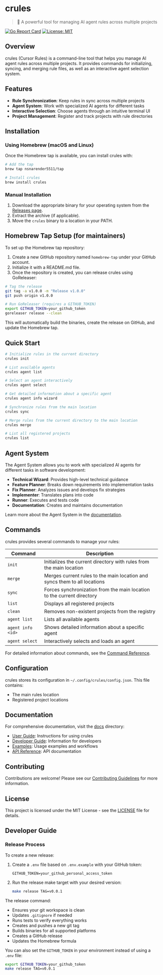 # crules

> 🧩 A powerful tool for managing AI agent rules across multiple projects

[![Go Report Card](https://goreportcard.com/badge/github.com/yourusername/crules)](https://goreportcard.com/report/github.com/yourusername/crules)
[![License: MIT](https://img.shields.io/badge/License-MIT-blue.svg)](https://opensource.org/licenses/MIT)

## Overview

crules (Cursor Rules) is a command-line tool that helps you manage AI agent rules across multiple projects. It provides commands for initializing, syncing, and merging rule files, as well as an interactive agent selection system.

## Features

- **Rule Synchronization**: Keep rules in sync across multiple projects
- **Agent System**: Work with specialized AI agents for different tasks
- **Interactive Selection**: Choose agents through an intuitive terminal UI
- **Project Management**: Register and track projects with rule directories

## Installation

### Using Homebrew (macOS and Linux)

Once the Homebrew tap is available, you can install crules with:

```bash
# Add the tap
brew tap nsnarender5511/tap

# Install crules
brew install crules
```

### Manual Installation

1. Download the appropriate binary for your operating system from the [Releases page](https://github.com/nsnarender5511/crules/releases).
2. Extract the archive (if applicable).
3. Move the `crules` binary to a location in your PATH.

## Homebrew Tap Setup (for maintainers)

To set up the Homebrew tap repository:

1. Create a new GitHub repository named `homebrew-tap` under your GitHub account.
2. Initialize it with a README.md file.
3. Once the repository is created, you can release crules using GoReleaser:

```bash
# Tag the release
git tag -a v1.0.0 -m "Release v1.0.0"
git push origin v1.0.0

# Run GoReleaser (requires a GITHUB_TOKEN)
export GITHUB_TOKEN=your_github_token
goreleaser release --clean
```

This will automatically build the binaries, create the release on GitHub, and update the Homebrew tap.

## Quick Start

```bash
# Initialize rules in the current directory
crules init

# List available agents
crules agent list

# Select an agent interactively
crules agent select

# Get detailed information about a specific agent
crules agent info wizard

# Synchronize rules from the main location
crules sync

# Merge rules from the current directory to the main location
crules merge

# List all registered projects
crules list
```

## Agent System

The Agent System allows you to work with specialized AI agents for different tasks in software development:

- **Technical Wizard**: Provides high-level technical guidance
- **Feature Planner**: Breaks down requirements into implementation tasks
- **Fix Planner**: Analyzes issues and develops fix strategies
- **Implementer**: Translates plans into code
- **Runner**: Executes and tests code
- **Documentation**: Creates and maintains documentation

Learn more about the Agent System in the [documentation](./docs/user-guide/agents.md).

## Commands

crules provides several commands to manage your rules:

| Command | Description |
|---------|-------------|
| `init` | Initializes the current directory with rules from the main location |
| `merge` | Merges current rules to the main location and syncs them to all locations |
| `sync` | Forces synchronization from the main location to the current directory |
| `list` | Displays all registered projects |
| `clean` | Removes non-existent projects from the registry |
| `agent list` | Lists all available agents |
| `agent info <id>` | Shows detailed information about a specific agent |
| `agent select` | Interactively selects and loads an agent |

For detailed information about commands, see the [Command Reference](./docs/user-guide/commands.md).

## Configuration

crules stores its configuration in `~/.config/crules/config.json`. This file contains:

- The main rules location
- Registered project locations

## Documentation

For comprehensive documentation, visit the [docs](./docs) directory:

- [User Guide](./docs/user-guide): Instructions for using crules
- [Developer Guide](./docs/developer-guide): Information for developers
- [Examples](./docs/examples): Usage examples and workflows
- [API Reference](./docs/api): API documentation

## Contributing

Contributions are welcome! Please see our [Contributing Guidelines](./docs/developer-guide/contributing.md) for more information.

## License

This project is licensed under the MIT License - see the [LICENSE](LICENSE) file for details.

## Developer Guide

### Release Process

To create a new release:

1. Create a `.env` file based on `.env.example` with your GitHub token:
   ```
   GITHUB_TOKEN=your_github_personal_access_token
   ```

2. Run the release make target with your desired version:
   ```bash
   make release TAG=v0.0.1
   ```

The release command:
- Ensures your git workspace is clean
- Updates `.gitignore` if needed
- Runs tests to verify everything works
- Creates and pushes a new git tag
- Builds binaries for all supported platforms
- Creates a GitHub release
- Updates the Homebrew formula

You can also set the `GITHUB_TOKEN` in your environment instead of using a `.env` file:
```bash
export GITHUB_TOKEN=your_github_token
make release TAG=v0.0.1
``` 